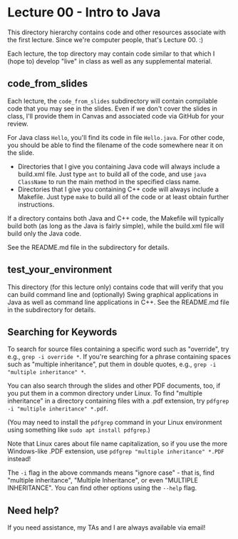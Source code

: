 Lecture 00 - Intro to Java
==========================

This directory hierarchy contains code and other resources associate with the first lecture. Since we're computer people, that's Lecture 00. :)

Each lecture, the top directory may contain code similar to that which I (hope to) develop "live" in class as well as any supplemental material.

## code_from_slides

Each lecture, the ``code_from_slides`` subdirectory will contain compilable code that you may see in the slides. Even if we don't cover the slides in class, I'll provide them in Canvas and associated code via GitHub for your review. 

For Java class ``Hello``, you'll find its code in file ``Hello.java``. For other code, you should be able to find the filename of the code somewhere near it on the slide.

* Directories that I give you containing Java code will always include a build.xml file. Just type ``ant`` to build all of the code, and use ``java ClassName`` to run the main method in the specified class name.
* Directories that I give you containing C++ code will always include a Makefile. Just type ``make`` to build all of the code or at least obtain further instructions.

If a directory contains both Java and C++ code, the Makefile will typically build both (as long as the Java is fairly simple), while the build.xml file will build only the Java code.

See the README.md file in the subdirectory for details.

## test_your_environment

This directory (for this lecture only) contains code that will verify that you can build command line and (optionally) Swing graphical applications in Java as well as command line applications in C++. See the README.md file in the subdirectory for details.

## Searching for Keywords

To search for source files containing a specific word such as "override", try e.g., ``grep -i override *``. If you're searching for a phrase containing spaces such as "multiple inheritance", put them in double quotes, e.g., ``grep -i "multiple inheritance" *``.

You can also search through the slides and other PDF documents, too, if you put them in a common directory under Linux. To find "multiple inheritance" in a directory containing files with a .pdf extension, try ``pdfgrep -i "multiple inheritance" *.pdf``. 

(You may need to install the ``pdfgrep`` command in your Linux environment using something like ``sudo apt install pdfgrep``.)

Note that Linux cares about file name capitalization, so if you use the more Windows-like .PDF extension, use ``pdfgrep "multiple inheritance" *.PDF`` instead!

The ``-i`` flag in the above commands means "ignore case" - that is, find "multiple inheritance", "Multiple Inheritance", or even "MULTIPLE INHERITANCE". You can find other options using the ``--help`` flag.

## Need help?

If you need assistance, my TAs and I are always available via email!
